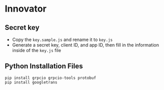 # Innovator

## Secret key
- Copy the `key.sample.js` and rename it to `key.js`
- Generate a secret key, client ID, and app ID, then fill in the information inside of the `key.js` file

## Python Installation Files
```
pip install grpcio grpcio-tools protobuf
pip install googletrans
```